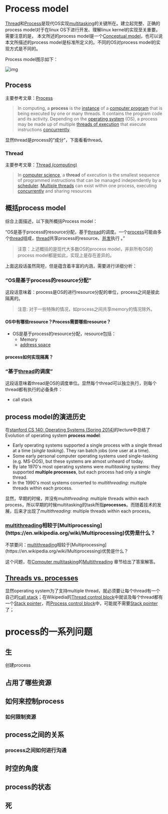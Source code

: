 # Process model

[Thread](https://en.wikipedia.org/wiki/Thread_(computing))和[Process](https://en.wikipedia.org/wiki/Process_(computing))是现代OS实现[multitasking](https://en.wikipedia.org/wiki/Computer_multitasking)的关键所在。建立起完整、正确的process model对于在linux OS下进行开发、理解linux kernel的实现至关重要。需要注意的是， 本文所述的process model是一个[Conceptual model](https://en.wikipedia.org/wiki/Conceptual_model)，也可以说本文所描述的process model是标准所定义的。不同的OS对process model的实现方式是不同的。

Process model图示如下：

![img](https://upload.wikimedia.org/wikipedia/commons/thumb/a/a5/Multithreaded_process.svg/220px-Multithreaded_process.svg.png)





## Process 

主要参考文章：[Process](https://en.wikipedia.org/wiki/Process_(computing)) 

> In computing, a **process** is the [instance](https://en.wikipedia.org/wiki/Instance_(computer_science)) of a [computer program](https://en.wikipedia.org/wiki/Computer_program) that is being executed by one or many threads. It contains the program code and its activity. Depending on the [operating system](https://en.wikipedia.org/wiki/Operating_system) (OS), a process may be made up of multiple [threads of execution](https://en.wikipedia.org/wiki/Thread_(computing)) that execute instructions [concurrently](https://en.wikipedia.org/wiki/Concurrency_(computer_science)).

显然thread是process的“成分”，下面看看thread。

### Thread

主要参考文章：[Thread (computing)](https://en.wikipedia.org/wiki/Thread_(computing))

> In [computer science](https://en.wikipedia.org/wiki/Computer_science), a **thread** of execution is the smallest sequence of programmed instructions that can be managed independently by a [scheduler](https://en.wikipedia.org/wiki/Scheduling_(computing)). [Multiple threads](https://en.wikipedia.org/wiki/Thread_(computing)#Multithreading) can exist within one process, executing [concurrently](https://en.wikipedia.org/wiki/Concurrent_computation) and sharing resources

## 概括process model

综合上面描述，以下我所概括Process model：

“OS是基于process的resource分配，基于[thread](https://en.wikipedia.org/wiki/Thread_(computing))的调度。一个[process](https://en.wikipedia.org/wiki/Process_(computing))可能由多个[thread](https://en.wikipedia.org/wiki/Thread_(computing))组成，[thread](https://en.wikipedia.org/wiki/Thread_(computing))共享process的resource、[并发](https://en.wikipedia.org/wiki/Concurrent_computation)执行 。”

> 注意：上述概括的是现代大多数OS的process model，并非所有OS的process model都是如此，实现上是存在差异的。



上面这段话虽然简短，但是蕴含着丰富的内涵，需要进行详细分析：

### “OS是基于process的resource分配”

这段话意味着：process是OS的进行resource分配的单位，process之间是彼此隔离的。

> 注意: 对于一些特殊的情况，如process之间共享memory的情况除外。

#### OS中有哪些resource？Process需要哪些resource？

- OS是基于process的resource分配，resource包括：
  - Memory 
  - [address space](https://en.wikipedia.org/wiki/Virtual_address_space)




#### process如何实现隔离？



### “基于[thread](https://en.wikipedia.org/wiki/Thread_(computing))的调度”

这段话意味着thread是OS的调度单位。显然每个thread可以独立执行，则每个thread都有执行的必备条件：

- call stack





## process model的演进历史

在[stanford CS 140: Operating Systems (Spring 2014)](https://web.stanford.edu/~ouster/cgi-bin/cs140-spring14/index.php)的lecture中总结了Evolution of operating system **process model**:

- Early operating systems supported a single process with a single thread at a time (*single tasking*). They ran batch jobs (one user at a time).
- Some early personal computer operating systems used single-tasking (e.g. MS-DOS), but these systems are almost unheard of today.
- By late 1970's most operating systems were *multitasking* systems: they supported **multiple processes**, but each process had only a single thread.
- In the 1990's most systems converted to *multithreading*: multiple threads within each process.



显然，早期的时候，并没有*multithreading*: multiple threads within each process，所以早期的时候multitasking的task所指**processes**。而随着技术的发展，后来才出现了*multithreading*: multiple threads within each process。

### [multithreading](https://en.wikipedia.org/wiki/Multithreading_(computer_architecture))相较于[Multiprocessing](https://en.wikipedia.org/wiki/Multiprocessing)优势是什么？

不禁要问：[multithreading](https://en.wikipedia.org/wiki/Multithreading_(computer_architecture))相较于[Multiprocessing](https://en.wikipedia.org/wiki/Multiprocessing)优势是什么？

这个问题，在[Computer multitasking](https://en.wikipedia.org/wiki/Computer_multitasking)的[Multithreading](https://en.wikipedia.org/wiki/Computer_multitasking#Multithreading) 章节给出了答案解答。



## [Threads vs. processes](https://en.wikipedia.org/wiki/Thread_(computing)#Threads_vs._processes)

显然operating system为了支持multiple thread，就必须要让每个thread有一个自己的[call stack](https://en.wikipedia.org/wiki/Call_stack)；在Wikipedia的[Thread control block](https://en.wikipedia.org/wiki/Thread_control_block)中就谈及每个thread都有一个[Stack pointer](https://en.wikipedia.org/wiki/Stack_pointer)，而[Process control block](https://en.wikipedia.org/wiki/Process_control_block)中，可能就不需要[Stack pointer](https://en.wikipedia.org/wiki/Stack_pointer)了；





# process的一系列问题





## 生

创建process

## 占用了哪些资源



## 如何来控制process



### 如何限制资源



## process之间的关系



### process之间如何进行沟通



## 时空的角度



## process的状态







## 死



